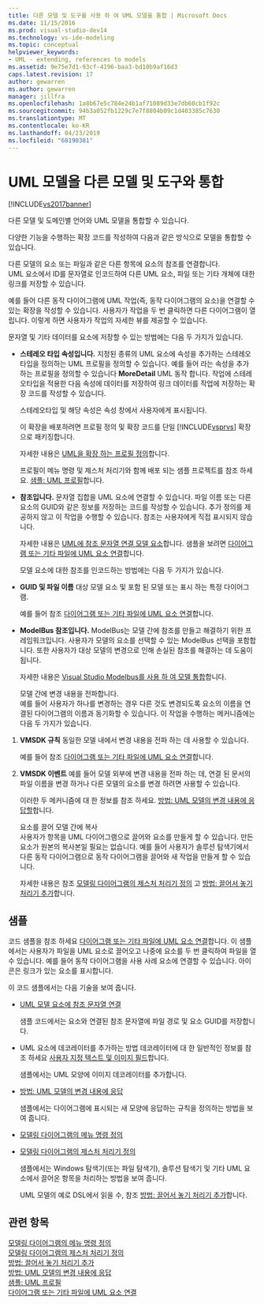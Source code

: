 ```yaml
---
title: 다른 모델 및 도구를 사용 하 여 UML 모델을 통합 | Microsoft Docs
ms.date: 11/15/2016
ms.prod: visual-studio-dev14
ms.technology: vs-ide-modeling
ms.topic: conceptual
helpviewer_keywords:
- UML - extending, references to models
ms.assetid: 9e75e7d1-93cf-4196-baa3-bd10b9af16d3
caps.latest.revision: 17
author: gewarren
ms.author: gewarren
manager: jillfra
ms.openlocfilehash: 1a8b67e5c784e24b1af71089d33e7db60cb1f92c
ms.sourcegitcommit: 94b3a052fb1229c7e7f8804b09c1d403385c7630
ms.translationtype: MT
ms.contentlocale: ko-KR
ms.lasthandoff: 04/23/2019
ms.locfileid: "68190381"
---
```

# <a name="integrate-uml-models-with-other-models-and-tools"></a>UML 모델을 다른 모델 및 도구와 통합
[!INCLUDE[vs2017banner](../includes/vs2017banner.md)]

다른 모델 및 도메인별 언어와 UML 모델을 통합할 수 있습니다.  
  
 다양한 기능을 수행하는 확장 코드를 작성하여 다음과 같은 방식으로 모델을 통합할 수 있습니다.  
  
 다른 모델의 요소 또는 파일과 같은 다른 항목에 요소의 참조를 연결합니다.  
 UML 요소에서 ID를 문자열로 인코드하여 다른 UML 요소, 파일 또는 기타 개체에 대한 링크를 저장할 수 있습니다.  
  
 예를 들어 다른 동작 다이어그램에 UML 작업(즉, 동작 다이어그램의 요소)을 연결할 수 있는 확장을 작성할 수 있습니다. 사용자가 작업을 두 번 클릭하면 다른 다이어그램이 열립니다. 이렇게 하면 사용자가 작업의 자세한 뷰를 제공할 수 있습니다.  
  
 문자열 및 기타 데이터를 요소에 저장할 수 있는 방법에는 다음 두 가지가 있습니다.  
  
- **스테레오 타입 속성입니다.** 지정된 종류의 UML 요소에 속성을 추가하는 스테레오타입을 정의하는 UML 프로필을 정의할 수 있습니다. 예를 들어 라는 속성을 추가 하는 프로필을 정의할 수 있습니다 **MoreDetail** UML 동작 합니다. 작업에 스테레오타입을 적용한 다음 속성에 데이터를 저장하여 링크 데이터를 작업에 저장하는 확장 코드를 작성할 수 있습니다.  
  
   스테레오타입 및 해당 속성은 속성 창에서 사용자에게 표시됩니다.  
  
   이 확장을 배포하려면 프로필 정의 및 확장 코드를 단일 [!INCLUDE[vsprvs](../includes/vsprvs-md.md)] 확장으로 패키징합니다.  
  
   자세한 내용은 [UML을 확장 하는 프로필 정의](../modeling/define-a-profile-to-extend-uml.md)합니다.  
  
   프로필이 메뉴 명령 및 제스처 처리기와 함께 배포 되는 샘플 프로젝트를 참조 하세요. [샘플: UML 프로필](http://go.microsoft.com/fwlink/?LinkID=213811)합니다.  
  
- **참조입니다.** 문자열 집합을 UML 요소에 연결할 수 있습니다. 파일 이름 또는 다른 요소의 GUID와 같은 정보를 저장하는 코드를 작성할 수 있습니다. 추가 정의를 제공하지 않고 이 작업을 수행할 수 있습니다. 참조는 사용자에게 직접 표시되지 않습니다.  
  
   자세한 내용은 [UML에 참조 문자열 연결 모델 요소](../modeling/attach-reference-strings-to-uml-model-elements.md)합니다. 샘플을 보려면 [다이어그램 또는 기타 파일에 UML 요소 연결](http://go.microsoft.com/fwlink/?LinkId=213813)합니다.  
  
  모델 요소에 대한 참조를 인코드하는 방법에는 다음 두 가지가 있습니다.  
  
- **GUID 및 파일 이름** 대상 모델 요소 및 포함 된 모델 또는 표시 하는 특정 다이어그램.  
  
   예를 들어 참조 [다이어그램 또는 기타 파일에 UML 요소 연결](http://go.microsoft.com/fwlink/?LinkId=213813)합니다.  
  
- **ModelBus 참조입니다.** ModelBus는 모델 간에 참조를 만들고 해결하기 위한 프레임워크입니다. 사용자가 모델의 요소를 선택할 수 있는 ModelBus 선택을 포함합니다. 또한 사용자가 대상 모델의 변경으로 인해 손실된 참조를 해결하는 데 도움이 됩니다.  
  
   자세한 내용은 [Visual Studio Modelbus를 사용 하 여 모델 통합](../modeling/integrating-models-by-using-visual-studio-modelbus.md)합니다.  
  
  모델 간에 변경 내용을 전파합니다.  
  예를 들어 사용자가 하나를 변경하는 경우 다른 것도 변경되도록 요소의 이름을 연결된 다이어그램의 이름과 동기화할 수 있습니다. 이 작업을 수행하는 메커니즘에는 다음 두 가지가 있습니다.  
  
1. **VMSDK 규칙** 동일한 모델 내에서 변경 내용을 전파 하는 데 사용할 수 있습니다.  
  
    예를 들어 참조 [다이어그램 또는 기타 파일에 UML 요소 연결](http://go.microsoft.com/fwlink/?LinkId=213813)합니다.  
  
2. **VMSDK 이벤트** 예를 들어 모델 외부에 변경 내용을 전파 하는 데, 연결 된 문서의 파일 이름을 변경 하거나 다른 모델의 요소를 변경 하려면 사용할 수 있습니다.  
  
   이러한 두 메커니즘에 대 한 정보를 참조 하세요. [방법: UML 모델의 변경 내용에 응답할](../misc/how-to-respond-to-changes-in-a-uml-model.md)합니다.  
  
   요소를 끌어 모델 간에 복사  
   사용자가 항목을 UML 다이어그램으로 끌어와 요소를 만들게 할 수 있습니다. 만든 요소가 원본의 복사본일 필요는 없습니다. 예를 들어 사용자가 솔루션 탐색기에서 다른 동작 다이어그램으로 동작 다이어그램을 끌어와 새 작업을 만들게 할 수 있습니다.  
  
   자세한 내용은 참조 [모델링 다이어그램의 제스처 처리기 정의](../modeling/define-a-gesture-handler-on-a-modeling-diagram.md) 고 [방법: 끌어서 놓기 처리기 추가](../modeling/how-to-add-a-drag-and-drop-handler.md)합니다.  
  
## <a name="samples"></a>샘플  
 코드 샘플을 참조 하세요 [다이어그램 또는 기타 파일에 UML 요소 연결](http://go.microsoft.com/fwlink/?LinkId=213813)합니다. 이 샘플에서는 사용자가 파일을 UML 요소로 끌어오고 나중에 요소를 두 번 클릭하여 파일을 열 수 있습니다. 예를 들어 동작 다이어그램을 사용 사례 요소에 연결할 수 있습니다. 아이콘은 링크가 있는 요소를 표시합니다.  
  
 이 코드 샘플에서는 다음 기술을 보여 줍니다.  
  
- [UML 모델 요소에 참조 문자열 연결](../modeling/attach-reference-strings-to-uml-model-elements.md)  
  
   샘플 코드에서는 요소와 연결된 참조 문자열에 파일 경로 및 요소 GUID를 저장합니다.  
  
- UML 요소에 데코레이터를 추가하는 방법 데코레이터에 대 한 일반적인 정보를 참조 하세요 [사용자 지정 텍스트 및 이미지 필드](../modeling/customizing-text-and-image-fields.md)합니다.  
  
   샘플에서는 UML 모양에 이미지 데코레이터를 추가합니다.  
  
- [방법: UML 모델의 변경 내용에 응답](../misc/how-to-respond-to-changes-in-a-uml-model.md)  
  
   샘플에서는 다이어그램에 표시되는 새 모양에 응답하는 규칙을 정의하는 방법을 보여 줍니다.  
  
- [모델링 다이어그램의 메뉴 명령 정의](../modeling/define-a-menu-command-on-a-modeling-diagram.md)  
  
- [모델링 다이어그램의 제스처 처리기 정의](../modeling/define-a-gesture-handler-on-a-modeling-diagram.md)  
  
   샘플에서는 Windows 탐색기(또는 파일 탐색기), 솔루션 탐색기 및 기타 UML 요소에서 끌어온 항목을 처리하는 방법을 보여 줍니다.  
  
  UML 모델의 예로 DSL에서 읽을 수, 참조 [방법: 끌어서 놓기 처리기 추가](../modeling/how-to-add-a-drag-and-drop-handler.md)합니다.  
  
## <a name="see-also"></a>관련 항목  
 [모델링 다이어그램의 메뉴 명령 정의](../modeling/define-a-menu-command-on-a-modeling-diagram.md)   
 [모델링 다이어그램의 제스처 처리기 정의](../modeling/define-a-gesture-handler-on-a-modeling-diagram.md)   
 [방법: 끌어서 놓기 처리기 추가](../modeling/how-to-add-a-drag-and-drop-handler.md)   
 [방법: UML 모델의 변경 내용에 응답](../misc/how-to-respond-to-changes-in-a-uml-model.md)   
 [샘플: UML 프로필](http://go.microsoft.com/fwlink/?LinkID=213811)   
 [다이어그램 또는 기타 파일에 UML 요소 연결](http://go.microsoft.com/fwlink/?LinkId=213813)
